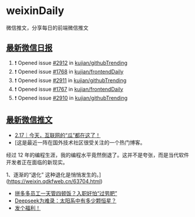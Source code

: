 # weixinDaily
微信推文，分享每日的前端微信推文

## [最新微信日报](https://github.com/kujian/weixinDaily/issues)

<!--START_SECTION:activity-->
1. ❗ Opened issue [#2912](https://github.com/kujian/githubTrending/issues/2912) in [kujian/githubTrending](https://github.com/kujian/githubTrending)
2. ❗ Opened issue [#1768](https://github.com/kujian/frontendDaily/issues/1768) in [kujian/frontendDaily](https://github.com/kujian/frontendDaily)
3. ❗ Opened issue [#2911](https://github.com/kujian/githubTrending/issues/2911) in [kujian/githubTrending](https://github.com/kujian/githubTrending)
4. ❗ Opened issue [#1767](https://github.com/kujian/frontendDaily/issues/1767) in [kujian/frontendDaily](https://github.com/kujian/frontendDaily)
5. ❗ Opened issue [#2910](https://github.com/kujian/githubTrending/issues/2910) in [kujian/githubTrending](https://github.com/kujian/githubTrending)
<!--END_SECTION:activity-->


## [最新微信推文](https://weixin.qdkfweb.cn/)

<!-- BLOG-POST-LIST:START -->
- [2.17｜今天，互联网的“瓜”都在这了！](https://weixin.qdkfweb.cn/63680.html)
- [这是最近一阵在国外技术社区很受关注的一个热门博客。

经过 12 年的编程生涯，我的编程水平竟然倒退了。这并不是夸张，而是当代软件开发者正在面临的新现实。

1、逐渐的“退化”
这种退化是悄悄发生的。](https://weixin.qdkfweb.cn/63704.html)
- [拼多多员工一天管四顿饭？入职好怕“过劳肥”](https://weixin.qdkfweb.cn/63677.html)
- [Deepseek为难录：太阳系中有多少颗恒星？](https://weixin.qdkfweb.cn/63658.html)
- [发个福利！](https://weixin.qdkfweb.cn/63672.html)
<!-- BLOG-POST-LIST:END -->